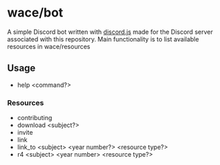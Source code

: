 # wace/bot
A simple Discord bot written with [discord.js](https://discord.js.org/#/) made for the Discord server associated with this repository.
Main functionality is to list available resources in wace/resources

## Usage
- help \<command?\>
### Resources
- contributing
- download \<subject?\>
- invite
- link
- link_to \<subject\> \<year number?\> \<resource type?\>
- r4 \<subject\> \<year number\> \<resource type?\>

